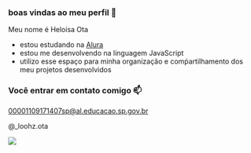 ### boas vindas ao meu perfil 💙

Meu nome é Heloisa Ota

- estou estudando na [Alura](https://www.alura.com.br)
- estou me desenvolvendo na linguagem JavaScript
- utilizo esse espaço para minha organização e comṕartilhamento dos meu projetos desenvolvidos

### Você entrar em contato comigo 📫

00001109171407sp@al.educacao.sp.gov.br

@_loohz.ota

![](https://media1.tenor.com/m/v1t20zNF-k4AAAAC/naruto-anime.gif)
